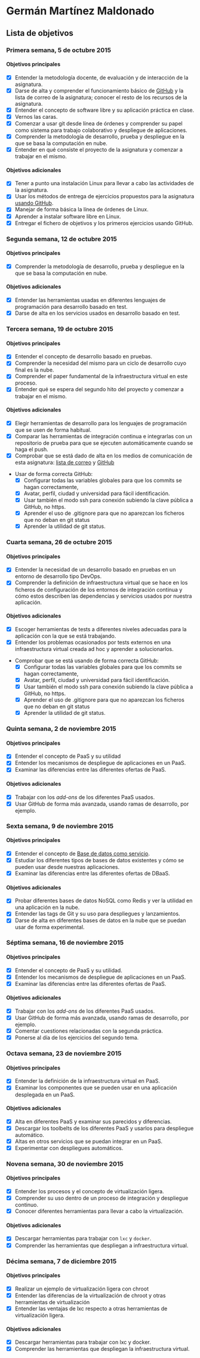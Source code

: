 # Germán Martínez Maldonado
## Lista de objetivos
### Primera semana, 5 de octubre 2015
#### Objetivos principales
- [X] Entender la metodología docente, de evaluación y de interacción de la asignatura.
- [X] Darse de alta y comprender el funcionamiento básico de [GitHub](https://github.com/) y la lista de correo de la asignatura; conocer el resto de los recursos de la asignatura.
- [X] Entender el concepto de software libre y su aplicación práctica en clase.
- [X] Vernos las caras.
- [X] Comenzar a usar git desde línea de órdenes y comprender su papel como sistema para trabajo colaborativo y despliegue de aplicaciones.
- [X] Comprender la metodología de desarrollo, prueba y despliegue en la que se basa la computación en nube.
- [X] Entender en qué consiste el proyecto de la asignatura y comenzar a trabajar en el mismo.

#### Objetivos adicionales
- [X] Tener a punto una instalación Linux para llevar a cabo las actividades de la asignatura.
- [X] Usar los métodos de entrega de ejercicios propuestos para la asignatura [usando GitHub](https://github.com/JJ/clases-CC-2015-16/blob/master/ejercicios/README.md).
- [X] Manejar de forma básica la línea de órdenes de Linux.
- [X] Aprender a instalar software libre en Linux.
- [X] Entregar el fichero de objetivos y los primeros ejercicios usando GitHub.

### Segunda semana, 12 de octubre 2015
#### Objetivos principales
- [X] Comprender la metodología de desarrollo, prueba y despliegue en la que se basa la computación en nube.

#### Objetivos adicionales
- [X] Entender las herramientas usadas en diferentes lenguajes de programación para desarrollo basado en test.
- [X] Darse de alta en los servicios usados en desarrollo basado en test.

### Tercera semana, 19 de octubre 2015
#### Objetivos principales
- [X] Entender el concepto de desarrollo basado en pruebas.
- [X] Comprender la necesidad del mismo para un ciclo de desarrollo cuyo final es la nube.
- [X] Comprender el paper fundamental de la infraestructura virtual en este proceso.
- [X] Entender qué se espera del segundo hito del proyecto y comenzar a trabajar en el mismo.

#### Objetivos adicionales
- [X] Elegir herramientas de desarrollo para los lenguajes de programación que se usen de forma habitual.
- [X] Comparar las herramientas de integración continua e integrarlas con un repositorio de prueba para que se ejecuten automáticamente cuando se haga el push.
- [X] Comprobar que se está dado de alta en los medios de comunicación de esta asignatura: [lista de correo](https://groups.google.com/d/forum/cc-ugr-2015) y [GitHub](http://github.com/)
- Usar de forma correcta GitHub:
  - [X] Configurar todas las variables globales para que los commits se hagan correctamente,
  - [X] Avatar, perfil, ciudad y universidad para fácil identificación.
  - [X] Usar también el modo ssh para conexión subiendo la clave pública a GitHub, no https.
  - [X] Aprender el uso de .gitignore para que no aparezcan los ficheros que no deban en git status
  - [X] Aprender la utilidad de git status.

### Cuarta semana, 26 de octubre 2015
#### Objetivos principales
- [X] Entender la necesidad de un desarrollo basado en pruebas en un entorno de desarrollo tipo DevOps.
- [X] Comprender la definición de infraestructura virtual que se hace en los ficheros de configuración de los entornos de integración continua y cómo estos describen las dependencias y servicios usados por nuestra aplicación.

#### Objetivos adicionales
- [X] Escoger herramientas de tests a diferentes niveles adecuadas para la aplicación con la que se está trabajando.
- [X] Entender los problemas ocasionados por tests externos en una infraestructura virtual creada ad hoc y aprender a solucionarlos.
- Comprobar que se está usando de forma correcta GitHub:
  - [X] Configurar todas las variables globales para que los commits se hagan correctamente,
  - [X] Avatar, perfil, ciudad y universidad para fácil identificación.
  - [X] Usar también el modo ssh para conexión subiendo la clave pública a GitHub, no https.
  - [X] Aprender el uso de .gitignore para que no aparezcan los ficheros que no deban en git status
  - [X] Aprender la utilidad de git status.

### Quinta semana, 2 de noviembre 2015
#### Objetivos principales
- [X] Entender el concepto de PaaS y su utilidad
- [X] Entender los mecanismos de despliegue de aplicaciones en un PaaS.
- [X] Examinar las diferencias entre las diferentes ofertas de PaaS.

#### Objetivos adicionales
- [X] Trabajar con los _add-ons_ de los diferentes PaaS usados.
- [X] Usar GitHub de forma más avanzada, usando ramas de desarrollo, por ejemplo.

### Sexta semana, 9 de noviembre 2015
#### Objetivos principales
- [X] Entender el concepto de [Base de datos como servicio](http://jj.github.io/dbaas/).
- [X] Estudiar los diferentes tipos de bases de datos existentes y cómo se pueden usar desde nuestras aplicaciones.
- [X] Examinar las diferencias entre las diferentes ofertas de DBaaS.

#### Objetivos adicionales
- [X] Probar diferentes bases de datos NoSQL como Redis y ver la utilidad en una aplicación en la nube.
- [X] Entender las tags de Git y su uso para despliegues y lanzamientos.
- [X] Darse de alta en diferentes bases de datos en la nube que se puedan usar de forma experimental.

### Séptima semana, 16 de noviembre 2015
#### Objetivos principales
- [X] Entender el concepto de PaaS y su utilidad.
- [X] Entender los mecanismos de despliegue de aplicaciones en un PaaS.
- [X] Examinar las diferencias entre las diferentes ofertas de PaaS.

#### Objetivos adicionales
- [X] Trabajar con los _add-ons_ de los diferentes PaaS usados.
- [X] Usar GitHub de forma más avanzada, usando ramas de desarrollo, por ejemplo.
- [X] Comentar cuestiones relacionadas con la segunda práctica.
- [X] Ponerse al día de los ejercicios del segundo tema.

### Octava semana, 23 de noviembre 2015
#### Objetivos principales
- [X] Entender la definición de la infraestructura virtual en PaaS.
- [X] Examinar los componentes que se pueden usar en una aplicación desplegada en un PaaS.

#### Objetivos adicionales
- [X] Alta en diferentes PaaS y examinar sus parecidos y diferencias.
- [X] Descargar los toolbelts de los diferentes PaaS y usarlos para despliegue automático.
- [X] Altas en otros servicios que se puedan integrar en un PaaS.
- [X] Experimentar con despliegues automáticos.

### Novena semana, 30 de noviembre 2015
#### Objetivos principales
- [X] Entender los procesos y el concepto de virtualización ligera.
- [X] Comprender su uso dentro de un proceso de integración y despliegue continuo.
- [X] Conocer diferentes herramientas para llevar a cabo la virtualización.

#### Objetivos adicionales
- [X] Descargar herramientas para trabajar con `lxc` y `docker`.
- [X] Comprender las herramientas que despliegan a infraestructura virtual.

### Décima semana, 7 de diciembre 2015
#### Objetivos principales
- [X] Realizar un ejemplo de virtualización ligera con chroot
- [X] Entender las diferencias de la virtualización de chroot y otras herramientas de virtualización
- [X] Entender las ventajas de lxc respecto a otras herramientas de virtualización ligera.

#### Objetivos adicionales
- [X] Descargar herramientas para trabajar con lxc y docker.
- [X] Comprender las herramientas que despliegan la infraestructura virtual.
